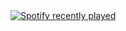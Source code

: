 <a href="https://open.spotify.com/user/3177ywmlaav67g6u6jwc5o5ooida">
  <img src="https://spotify-recently-played-readme.vercel.app/api?user=3177ywmlaav67g6u6jwc5o5ooida" alt="Spotify recently played" />
</a>
<!-- <img src="https://gumuncle-github-profile.vercel.app/api/?username=gumuncle&theme=dark&column=-1&row=1&margin-w=8&margin-h=8&no-bg=false&no-frame=false&order=4" alt="trophy graph" /> >
